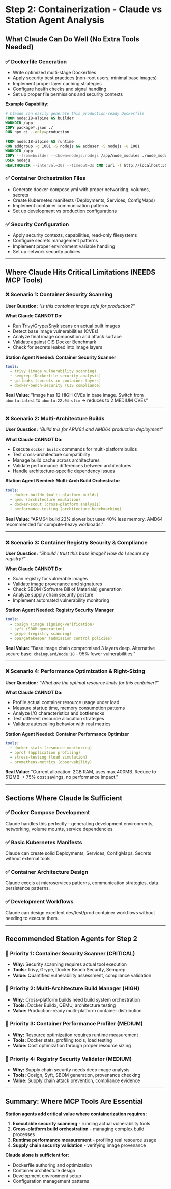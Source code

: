 # Step 2: Containerization - Claude vs Station Agent Analysis

## What Claude Can Do Well (No Extra Tools Needed)

### ✅ **Dockerfile Generation**
- Write optimized multi-stage Dockerfiles
- Apply security best practices (non-root users, minimal base images)
- Implement proper layer caching strategies
- Configure health checks and signal handling
- Set up proper file permissions and security contexts

**Example Capability:**
```dockerfile
# Claude can easily generate this production-ready Dockerfile
FROM node:18-alpine AS builder
WORKDIR /app
COPY package*.json ./
RUN npm ci --only=production

FROM node:18-alpine AS runtime
RUN addgroup -g 1001 -S nodejs && adduser -S nodejs -u 1001
WORKDIR /app
COPY --from=builder --chown=nodejs:nodejs /app/node_modules ./node_modules
USER nodejs
HEALTHCHECK --interval=30s --timeout=3s CMD curl -f http://localhost:3000/health || exit 1
```

### ✅ **Container Orchestration Files**
- Generate docker-compose.yml with proper networking, volumes, secrets
- Create Kubernetes manifests (Deployments, Services, ConfigMaps)
- Implement container communication patterns
- Set up development vs production configurations

### ✅ **Security Configuration**
- Apply security contexts, capabilities, read-only filesystems
- Configure secrets management patterns
- Implement proper environment variable handling
- Set up network security policies

---

## Where Claude Hits Critical Limitations (NEEDS MCP Tools)

### ❌ **Scenario 1: Container Security Scanning**

**User Question:** *"Is this container image safe for production?"*

**What Claude CANNOT Do:**
- Run Trivy/Grype/Snyk scans on actual built images
- Detect base image vulnerabilities (CVEs)
- Analyze final image composition and attack surface
- Validate against CIS Docker Benchmark
- Check for secrets leaked into image layers

**Station Agent Needed:** **Container Security Scanner**
```yaml
tools:
  - trivy (image vulnerability scanning)
  - semgrep (Dockerfile security analysis)  
  - gitleaks (secrets in container layers)
  - docker-bench-security (CIS compliance)
```

**Real Value:** "Image has 12 HIGH CVEs in base image. Switch from `ubuntu:latest` to `ubuntu:22.04-slim` → reduces to 2 MEDIUM CVEs"

---

### ❌ **Scenario 2: Multi-Architecture Builds**

**User Question:** *"Build this for ARM64 and AMD64 production deployment"*

**What Claude CANNOT Do:**
- Execute `docker buildx` commands for multi-platform builds
- Test cross-architecture compatibility
- Manage build cache across architectures  
- Validate performance differences between architectures
- Handle architecture-specific dependency issues

**Station Agent Needed:** **Multi-Arch Build Orchestrator**
```yaml
tools:
  - docker-buildx (multi-platform builds)
  - qemu (architecture emulation)
  - docker-scout (cross-platform analysis)
  - performance-testing (architecture benchmarking)
```

**Real Value:** "ARM64 build 23% slower but uses 40% less memory. AMD64 recommended for compute-heavy workloads."

---

### ❌ **Scenario 3: Container Registry Security & Compliance**

**User Question:** *"Should I trust this base image? How do I secure my registry?"*

**What Claude CANNOT Do:**
- Scan registry for vulnerable images
- Validate image provenance and signatures
- Check SBOM (Software Bill of Materials) generation
- Analyze supply chain security posture
- Implement automated vulnerability monitoring

**Station Agent Needed:** **Registry Security Manager**
```yaml
tools:
  - cosign (image signing/verification)
  - syft (SBOM generation)
  - grype (registry scanning)
  - opa/gatekeeper (admission control policies)
```

**Real Value:** "Base image chain compromised 3 layers deep. Alternative secure base: `chainguard/node:18` - 95% fewer vulnerabilities."

---

### ❌ **Scenario 4: Performance Optimization & Right-Sizing**

**User Question:** *"What are the optimal resource limits for this container?"*

**What Claude CANNOT Do:**
- Profile actual container resource usage under load
- Measure startup time, memory consumption patterns
- Analyze I/O characteristics and bottlenecks
- Test different resource allocation strategies
- Validate autoscaling behavior with real metrics

**Station Agent Needed:** **Container Performance Optimizer**
```yaml
tools:
  - docker-stats (resource monitoring)
  - pprof (application profiling)
  - stress-testing (load simulation)
  - prometheus-metrics (observability)
```

**Real Value:** "Current allocation: 2GB RAM, uses max 400MB. Reduce to 512MB → 75% cost savings, no performance impact."

---

## Sections Where Claude Is Sufficient

### ✅ **Docker Compose Development**
Claude handles this perfectly - generating development environments, networking, volume mounts, service dependencies.

### ✅ **Basic Kubernetes Manifests** 
Claude can create solid Deployments, Services, ConfigMaps, Secrets without external tools.

### ✅ **Container Architecture Design**
Claude excels at microservices patterns, communication strategies, data persistence patterns.

### ✅ **Development Workflows**
Claude can design excellent dev/test/prod container workflows without needing to execute them.

---

## Recommended Station Agents for Step 2

### 🎯 **Priority 1: Container Security Scanner** (CRITICAL)
- **Why:** Security scanning requires actual tool execution
- **Tools:** Trivy, Grype, Docker Bench Security, Semgrep
- **Value:** Quantified vulnerability assessment, compliance validation

### 🎯 **Priority 2: Multi-Architecture Build Manager** (HIGH)
- **Why:** Cross-platform builds need build system orchestration  
- **Tools:** Docker Buildx, QEMU, architecture testing
- **Value:** Production-ready multi-platform container distribution

### 🎯 **Priority 3: Container Performance Profiler** (MEDIUM)
- **Why:** Resource optimization requires runtime measurement
- **Tools:** Docker stats, profiling tools, load testing
- **Value:** Cost optimization through proper resource sizing

### 🎯 **Priority 4: Registry Security Validator** (MEDIUM)
- **Why:** Supply chain security needs deep image analysis
- **Tools:** Cosign, Syft, SBOM generation, provenance checking
- **Value:** Supply chain attack prevention, compliance evidence

---

## Summary: Where MCP Tools Are Essential

**Station agents add critical value where containerization requires:**
1. **Executable security scanning** - running actual vulnerability tools
2. **Cross-platform build orchestration** - managing complex build processes  
3. **Runtime performance measurement** - profiling real resource usage
4. **Supply chain security validation** - verifying image provenance

**Claude alone is sufficient for:**
- Dockerfile authoring and optimization
- Container architecture design  
- Development environment setup
- Configuration management patterns